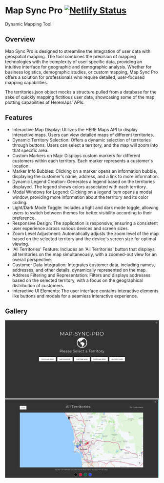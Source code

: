 # Map Sync Pro [![Netlify Status](https://api.netlify.com/api/v1/badges/547a5fad-3ed0-4fce-a81f-958d2b091bad/deploy-status)](https://app.netlify.com/sites/mapsyncpro/deploys)

Dynamic Mapping Tool

## Overview

Map Sync Pro is designed to streamline the integration of user data with geospatial mapping. The tool combines the precision of mapping technologies with the complexity of user-specific data, providing an intuitive interface for geographic and demographic analysis. Whether for business logistics, demographic studies, or custom mapping, Map Sync Pro offers a solution for professionals who require detailed, user-focused mapping capabilities.

The territories.json object mocks a structure pulled from a database for the sake of quickly mapping fictitious user data, showcasing some of the map plotting
capabilities of Heremaps' APIs.

## Features

- Interactive Map Display: Utilizes the HERE Maps API to display interactive maps. Users can view detailed maps of different territories.
- Dynamic Territory Selection: Offers a dynamic selection of territories through buttons. Users can select a territory, and the map will zoom into that specific area.
- Custom Markers on Map: Displays custom markers for different customers within each territory. Each marker represents a customer's location.
- Marker Info Bubbles: Clicking on a marker opens an information bubble, displaying the customer's name, address, and a link to more information.
- Dynamic Legend Creation: Generates a legend based on the territories displayed. The legend shows colors associated with each territory.
- Modal Windows for Legend: Clicking on a legend item opens a modal window, providing more information about the territory and its color coding.
- Light/Dark Mode Toggle: Includes a light and dark mode toggle, allowing users to switch between themes for better visibility according to their preference.
- Responsive Design: The application is responsive, ensuring a consistent user experience across various devices and screen sizes.
- Zoom Level Adjustment: Automatically adjusts the zoom level of the map based on the selected territory and the device's screen size for optimal viewing.
- 'All Territories' Feature: Includes an 'All Territories' button that displays all territories on the map simultaneously, with a zoomed-out view for an overall perspective.
- Customer Data Integration: Integrates customer data, including names, addresses, and other details, dynamically represented on the map.
- Address Filtering and Representation: Filters and displays addresses based on the selected territory, with a focus on the geographical distribution of customers.
- Interactive UI Elements: The user interface contains interactive elements like buttons and modals for a seamless interactive experience.

## Gallery

![Homepage](./src/images/homepage.png 'image of homepage')
![Active Map](./src/images/active-map.png 'image of active map')
